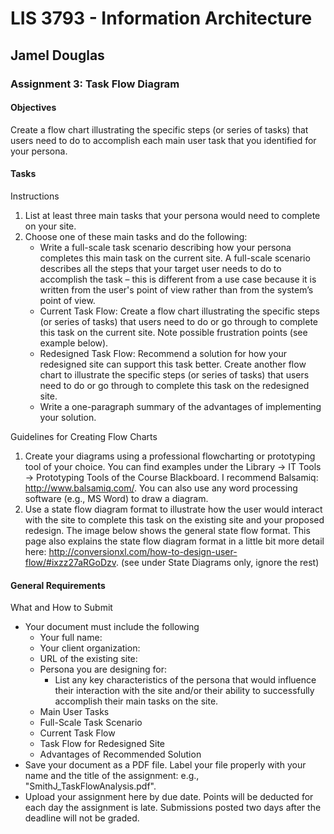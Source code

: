 # LIS 3793 - Information Architecture

## Jamel Douglas

### Assignment 3: Task Flow Diagram

#### Objectives 
Create a flow chart illustrating the specific steps (or series of tasks) that users need to do to accomplish each main user task that you identified for your persona.

#### Tasks
Instructions
1. List at least three main tasks that your persona would need to complete on your site. 
2. Choose one of these main tasks and do the following:
    - Write a full-scale task scenario describing how your persona completes this main task on the current site. A full-scale scenario describes all the steps that your target user needs to do to accomplish the task – this is different from a use case because it is written from the user's point of view rather than from the system’s point of view.
    - Current Task Flow: Create a flow chart illustrating the specific steps (or series of tasks) that users need to do or go through to complete this task on the current site. Note possible frustration points (see example below).
    - Redesigned Task Flow: Recommend a solution for how your redesigned site can support this task better. Create another flow chart to illustrate the specific steps (or series of tasks) that users need to do or go through to complete this task on the redesigned site. 
    - Write a one-paragraph summary of the advantages of implementing your solution.

Guidelines for Creating Flow Charts
1. Create your diagrams using a professional flowcharting or prototyping tool of your choice. You can find examples under the Library -> IT Tools -> Prototyping Tools of the Course Blackboard. I recommend Balsamiq: http://www.balsamiq.com/. You can also use any word processing software (e.g., MS Word) to draw a diagram.
2. Use a state flow diagram format to illustrate how the user would interact with the site to complete this task on the existing site and your proposed redesign. The image below shows the general state flow format. This page also explains the state flow diagram format in a little bit more detail here: http://conversionxl.com/how-to-design-user-flow/#ixzz27aRGoDzv. (see under State Diagrams only, ignore the rest)

#### General Requirements
What and How to Submit
- Your document must include the following
    + Your full name:
    + Your client organization:
    + URL of the existing site:
    + Persona you are designing for:
        * List any key characteristics of the persona that would influence their interaction with the site and/or their ability to successfully accomplish their main tasks on the site.
    + Main User Tasks
    + Full-Scale Task Scenario
    + Current Task Flow
    + Task Flow for Redesigned Site
    + Advantages of Recommended Solution
- Save your document as a PDF file. Label your file properly with your name and the title of the assignment: e.g., "SmithJ_TaskFlowAnalysis.pdf".
- Upload your assignment here by due date. Points will be deducted for each day the assignment is late. Submissions posted two days after the deadline will not be graded.